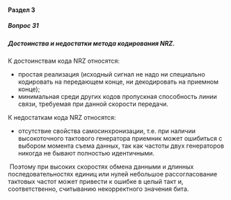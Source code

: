 #### Раздел 3

##### Вопрос 31

##### Достоинства и недостатки метода кодирования NRZ.

К достоинствам кода NRZ относятся:

- простая реализация (исходный сигнал не надо ни специально кодировать на передающем конце, ни декодировать на приемном конце);
- минимальная среди других кодов пропускная способность линии связи, требуемая при данной скорости передачи.

К недостаткам кода NRZ относятся:

- отсутствие свойства самосинхронизации, т.е. при наличии высокоточного тактового генератора приемник может ошибиться с выбором момента съема данных, так как частоты двух генераторов никогда не бывают полностью идентичными.

​		Поэтому при высоких скоростях обмена данными и длинных последовательностях единиц или нулей небольшое рассогласование тактовых частот может привести к ошибке в целый такт и, соответственно, считыванию некорректного значения бита.
